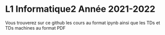 # L1 Informatique2 Année 2021-2022

Vous trouverez sur ce github les cours au format ipynb ainsi que les TDs et TDs machines au format PDF
